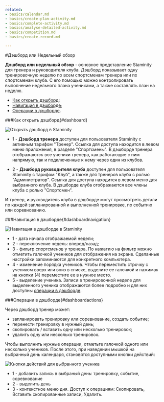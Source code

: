 ```yaml
---
related:
- basics/calendar.md
- basics/create-plan-activity.md
- basics/complete-activity.md
- basics/analyse-detailed-activity.md
- basics/competition.md
- basics/create-record.md

---
```


#Дэшборд или Недельный обзор 

**Дэшборд или недельный обзор** - основное представление Staminity для тренера и руководителя клуба.
Дэшборд показывает одну тренировочную неделю по всем спортсменам тренера или по спортсменам клуба. С его помощью можно контролировать выполнение недельного плана учениками, а также составлять план на неделю.

* [Как открыть дэшборд](#dashboard);
* [Навигация в дэшборде](#dashboardnavigation);
* [Операции в дэшборде](#dashboardactions).

###Как открыть дэшборд{#dashboard}

![Открыть дэшборд в Staminity](https://content.staminity.com/assets/images/_new/dashboard/dashboard-menu.png)

* 1 - **Дэшборд тренера** доступен для пользователя Staminity с активным тарифом "Тренер". Ссылка для доступа находится в левом меню приложения, в разделе "Спортсмены".
В дэшборде тренера отображаются все ученики тренера, как работающие с ним напрямую, так и подключенные к нему через один из клубов.

* 2 - **Дэшборд руководителя клуба** доступен для пользователя Staminity с тарифом "Клуб", а также для тренеров клуба с ролью "Администратор". Ссылка для доступа находится в левом меню для выбранного клуба. 
В дэшборде клуба отображаются все члены клуба с ролью "Спортсмен".

И тренер, и руководитель клуба в дэшборде могут просмотреть детали по каждой запланированной и выполненной тренировке, по событию или соревнованию.

###Навигация в дэшборде{#dashboardnavigation}

![Навигация в дэшборде в Staminity](https://content.staminity.com/assets/images/_new/dashboard/dashboard-navigation.png)

* 1 - дата начала отображаемой недели;
* 2 - переключение недель: вперед/назад;
* 3 - фильтр спортсменов у тренера. По нажатию на фильтр можно отметить галочкой учеников для отображения на экране. Сделанные настройки запоминаются для конкретного компьютера.
* 4 - изменение порядка учеников. Чтобы переместить строчку с учеником вверх или вниз в списке, выделите ее галочкой и нажимая на кнопки (4) переместите ее в нужное место.
* 5 - выделение ученика. Записи в тренировочной неделе для выделенного ученика отображаются более подробно и для них доступны [операции в дэшборде](#dashboardactions).

###Операции в дэшборде{#dashboardactions}

Через дэшборд тренер может:
* запланировать тренировку или соревнование, создать событие;
* перенести тренировку в нужный день;
* скопировать / вставить одну или несколько тренировок;
* удалить одну или несколько тренировок.

Чтобы выполнить нужные операции, отметьте галочкой одного или несколько учеников. После этого, при наведении мышкой на выбранный день календаря, становятся доступными кнопки действий:

![Кнопки действий для выбранного ученика](https://content.staminity.com/assets/images/_new/dashboard/dashboard-buttons-2.png)

* 1 - добавить запись в выбраный день: тренировку, событие, соревнование
* 2 - выделить день
* 3 - контекстное меню дня. Доступ к операциям: Скопировать, Вставить скопированные записи, Удалить.

